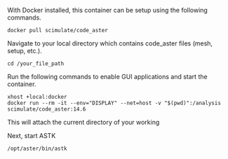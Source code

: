 With Docker installed, this container can be setup using the following commands.

```
docker pull scimulate/code_aster

```
Navigate to your local directory which contains code_aster files (mesh, setup, etc.).

```
cd /your_file_path
```
Run the following commands to enable GUI applications and start the container.

```
xhost +local:docker
docker run --rm -it --env="DISPLAY" --net=host -v "$(pwd)":/analysis scimulate/code_aster:14.6
```

This will attach the current directory of your working

Next, start ASTK 
```
/opt/aster/bin/astk
```
